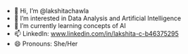 - 👋 Hi, I’m @lakshitachawla
- 👀 I’m interested in Data Analysis and Artificial Intelligence
- 🌱 I’m currently learning concepts of AI 
- 📫 LinkedIn: www.linkedin.com/in/lakshita-c-b46375295
- 😄 Pronouns: She/Her

<!---
lakshitachawla/lakshitachawla is a ✨ special ✨ repository because its `README.md` (this file) appears on your GitHub profile.
You can click the Preview link to take a look at your changes.
--->
